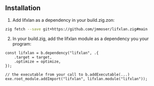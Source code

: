 ## Installation
1. Add lifxlan as a dependency in your build.zig.zon:
```sh
zig fetch --save git+https://github.com/jmmoser/lifxlan.zig#main
```
2. In your build.zig, add the lifxlan module as a dependency you your program:
```zig
const lifxlan = b.dependency("lifxlan", .{
    .target = target,
    .optimize = optimize,
});

// the executable from your call to b.addExecutable(...)
exe.root_module.addImport("lifxlan", lifxlan.module("lifxlan"));
```
